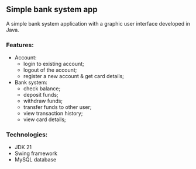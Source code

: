 ## Simple bank system app

A simple bank system application with a graphic user interface developed in Java.

### Features:

- Account:
  - login to existing account;
  - logout of the account;
  - register a new account & get card details;
- Bank system:
  - check balance;
  - deposit funds;
  - withdraw funds;
  - transfer funds to other user;
  - view transaction history;
  - view card details;

### Technologies:

- JDK 21
- Swing framework
- MySQL database
